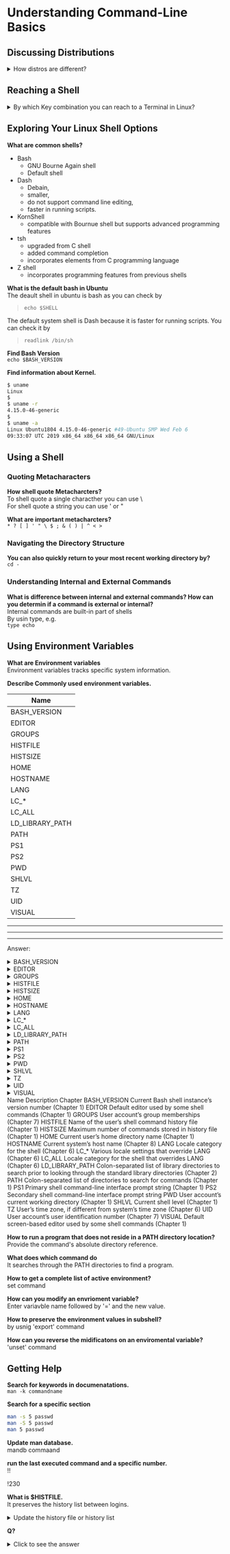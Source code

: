 # Understanding Command-Line Basics
<!--markdownlint-disable MD033-->

## Discussing Distributions

<details>
<summary>How distros are different?</summary>

Distros use the same Kernel but they are differnet in features and command lines.
</details>

## Reaching a Shell

<details>
<summary>By which Key combination you can reach to a Terminal in Linux?</summary>

`Ctrl+Alt+F2` you can get tty2 terminal
</details>


## Exploring Your Linux Shell Options

**What are common shells?**

* Bash  
  * GNU Bourne Again shell
  * Default shell
* Dash
  * Debain,
  * smaller,
  * do not support command line editing,
  * faster in running scripts.
* KornShell
  * compatible with Bournue shell but supports advanced programming features
* tsh  
  * upgraded from C shell
  * added command completion
  * incorporates elements from C programming language
* Z shell  
  * incorporates programming features from previous shells

**What is the default bash in Ubuntu**  
The deault shell in ubuntu is bash as you can check by  
> `echo $SHELL`


The default system shell is Dash because it is faster for running scripts. You can check it by  
> `readlink /bin/sh`

**Find Bash Version**  
`echo $BASH_VERSION`

**Find information about Kernel.**  

```bash
$ uname
Linux
$
$ uname -r
4.15.0-46-generic
$
$ uname -a
Linux Ubuntu1804 4.15.0-46-generic #49-Ubuntu SMP Wed Feb 6
09:33:07 UTC 2019 x86_64 x86_64 x86_64 GNU/Linux
```

## Using a Shell

### Quoting Metacharacters  

**How shell quote Metacharcters?**  
To shell quote a single characther you can use \\  
For shell quote a string you can use ' or "

**What are important metacharcters?**  
`* ? [ ] ' " \ $ ; & ( ) | ^ < >`

### Navigating the Directory Structure

**You can also quickly return to your most recent working directory by?**  
`cd -`

### Understanding Internal and External Commands

**What is difference between internal and external commands? How can you determin if a command is external or internal?**  
Internal commands are built-in part of shells  
By usin type, e.g.  
`type echo`

## Using Environment Variables

**What are Environment variables**  
Environment variables tracks specific system information.

**Describe Commonly used environment variables.**

| Name |
| --- |
| BASH_VERSION |
| EDITOR |
| GROUPS |
| HISTFILE |
| HISTSIZE |
| HOME |
| HOSTNAME |
| LANG |
| LC_* |
| LC_ALL |
| LD_LIBRARY_PATH |
| PATH |
| PS1 |
| PS2 |
| PWD |
| SHLVL |
| TZ |
| UID |
| VISUAL |

***
***
***
Answer:

<details>
<summary>BASH_VERSION</summary>

Current Bash shell instance’s version number (Chapter 1)
</details>

<details>
<summary>EDITOR</summary>

Default editor used by some shell commands (Chapter 1)
</details>

<details>
<summary>GROUPS</summary>

User account’s group memberships (Chapter 7)
</details>

<details>
<summary>HISTFILE</summary>

Name of the user’s shell command history file (Chapter 1)
</details>

<details>
<summary>HISTSIZE</summary>

Maximum number of commands stored in history file (Chapter 1)
</details>

<details>
<summary>HOME</summary>

Current user’s home directory name (Chapter 1)
</details>

<details>
<summary>HOSTNAME</summary>

Current system’s host name (Chapter 8)
</details>

<details>
<summary>LANG</summary>

Locale category for the shell (Chapter 6)
</details>

<details>
<summary>LC_*</summary>

Various locale settings that override LANG (Chapter 6)
</details>

<details>
<summary>LC_ALL</summary>

Locale category for the shell that overrides LANG (Chapter 6)
</details>

<details>
<summary>LD_LIBRARY_PATH</summary>

Colon-separated list of library directories to search prior to looking through the standard library directories (Chapter 2)
</details>

<details>
<summary>PATH</summary>

Colon-separated list of directories to search for commands (Chapter 1)
</details>

<details>
<summary>PS1</summary>

Primary shell command-line interface prompt string (Chapter 1)
</details>

<details>
<summary>PS2</summary>

Secondary shell command-line interface prompt string
</details>

<details>
<summary>PWD</summary>

User account’s current working directory (Chapter 1)
</details>

<details>
<summary>SHLVL</summary>

Current shell level (Chapter 1)
</details>

<details>
<summary>TZ</summary>

User’s time zone, if different from system’s time zone (Chapter 6)
</details>

<details>
<summary>UID</summary>

User account’s user identification number (Chapter 7)
</details>

<details>
<summary>VISUAL</summary>

Default screen-based editor used by some shell commands (Chapter 1)
</details


| Name | Description | Chapter |
| --- | --- | --- |
| BASH_VERSION | Current Bash shell instance’s version number | (Chapter 1) |
| EDITOR | Default editor used by some shell commands | (Chapter 1) |
| GROUPS | User account’s group memberships | (Chapter 7) |
| HISTFILE | Name of the user’s shell command history file | (Chapter 1) |
| HISTSIZE | Maximum number of commands stored in history file | (Chapter 1) |
| HOME | Current user’s home directory name | (Chapter 1) |
| HOSTNAME | Current system’s host name | (Chapter 8) |
| LANG | Locale category for the shell | (Chapter 6) |
| LC_* | Various locale settings that override LANG | (Chapter 6) |
| LC_ALL | Locale category for the shell that overrides LANG | (Chapter 6) |
| LD_LIBRARY_PATH | Colon-separated list of library directories to search prior to looking through the standard library directories | (Chapter 2) |
| PATH | Colon-separated list of directories to search for commands | (Chapter 1) |
| PS1 | Primary shell command-line interface prompt string | (Chapter 1) |
| PS2 | Secondary shell command-line interface prompt string ||
| PWD | User account’s current working directory | (Chapter 1) |
| SHLVL | Current shell level | (Chapter 1) |
| TZ | User’s time zone, if different from system’s time zone | (Chapter 6) |
| UID | User account’s user identification number | (Chapter 7) |
| VISUAL | Default screen-based editor used by some shell commands | (Chapter 1) |

**How to run a program that does not reside in a PATH directory location?**  
Provide the command's absolute directory reference.

**What does which command do**  
It searches through the PATH directories to find a program.

**How to get a complete list of active environment?**  
set command

**How can you modify an envrioment variable?**  
Enter variavble name followed by '=' and the new value.

**How to preserve the environment values in subshell?**  
by usnig 'export' command

**How can you reverse the midificatons on an enviromental variable?**
'unset' command

## Getting Help

**Search for keywords in documenatations.**  
`man -k commandname`

**Search for a specific section**  

```bash
man -s 5 passwd
man -S 5 passwd
man 5 passwd
```

**Update man database.**  
mandb commaand

**run the last executed command and a specific number.**  
!!

!230

**What is $HISTFILE.**  
It preserves the history list between logins.


<details>
<summary>Update the history file or history list</summary>

history -a  
append the current history list to the end of history file

history -n  
collect history lines from other sessions and append them to the current shell history list
</details>

**Q?**  

<details>
<summary>Click to see the answer</summary>

The answer is 42.
</details>

